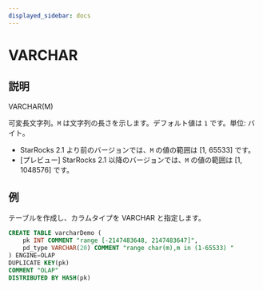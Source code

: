 ```yaml
---
displayed_sidebar: docs
---
```


# VARCHAR

## 説明

VARCHAR(M)

可変長文字列。`M` は文字列の長さを示します。デフォルト値は `1` です。単位: バイト。

- StarRocks 2.1 より前のバージョンでは、`M` の値の範囲は [1, 65533] です。
- [プレビュー] StarRocks 2.1 以降のバージョンでは、`M` の値の範囲は [1, 1048576] です。

## 例

テーブルを作成し、カラムタイプを VARCHAR と指定します。

```SQL
CREATE TABLE varcharDemo (
    pk INT COMMENT "range [-2147483648, 2147483647]",
    pd_type VARCHAR(20) COMMENT "range char(m),m in (1-65533) "
) ENGINE=OLAP 
DUPLICATE KEY(pk)
COMMENT "OLAP"
DISTRIBUTED BY HASH(pk)
```